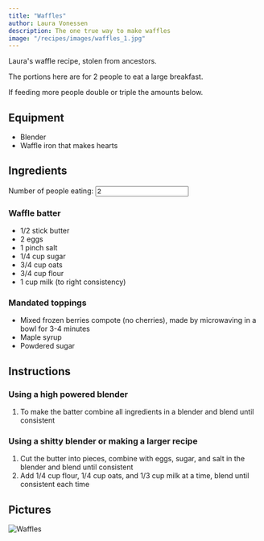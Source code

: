 ```yaml
---
title: "Waffles"
author: Laura Vonessen
description: The one true way to make waffles
image: "/recipes/images/waffles_1.jpg"
---
```


Laura's waffle recipe, stolen from ancestors.

The portions here are for 2 people to eat a large breakfast.

If feeding more people double or triple the amounts below.

## Equipment

* Blender
* Waffle iron that makes hearts

## Ingredients

<label for="servingFactor">Number of people eating: </label>
<input type="number" value="2" id="servingFactor" name="servingFactor" min="1">

### Waffle batter

* <span class="unit">1/2</span> stick butter
* <span class="unit">2</span> eggs
* <span class="unit">1</span> pinch salt
* <span class="unit">1/4</span> cup sugar
* <span class="unit">3/4</span> cup oats
* <span class="unit">3/4</span> cup flour
* <span class="unit">1</span> cup milk (to right consistency)

### Mandated toppings

* Mixed frozen berries compote (no cherries), made by microwaving in a bowl for 3-4 minutes
* Maple syrup
* Powdered sugar 

## Instructions

### Using a high powered blender

1. To make the batter combine all ingredients in a blender and blend until consistent

### Using a shitty blender or making a larger recipe

1. Cut the butter into pieces, combine with eggs, sugar, and salt in the blender and blend until consistent
2. Add 1/4 cup flour, 1/4 cup oats, and 1/3 cup milk at a time, blend until consistent each time

## Pictures

![Waffles](images/waffles_1.jpg)
